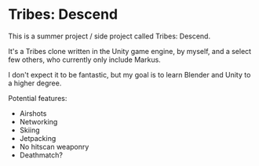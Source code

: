 # Tribes: Descend


This is a summer project / side project called Tribes: Descend.

It's a Tribes clone written in the Unity game engine, by myself, and a select few others, who currently only include Markus.


I don't expect it to be fantastic, but my goal is to learn Blender and Unity to a higher degree.  


Potential features: 

  - Airshots
  - Networking
  - Skiing
  - Jetpacking
  - No hitscan weaponry
  - Deathmatch?
